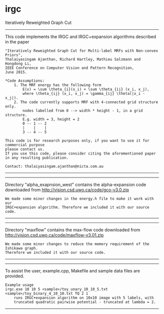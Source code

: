 # irgc
Iteratively Reweighted Graph Cut

-------------------------------------------------------------------------------------------
This code implements the IRGC and IRGC+expansion algorithms	described in the paper 

	"Iteratively Reweighted Graph Cut for Multi-label MRFs with Non-convex Priors", 
	Thalaiyasingam Ajanthan, Richard Hartley, Mathieu Salzmann and Hongdong Li,
	IEEE Conference on Computer Vision and Pattern Recognition,
	June 2015.

	*Code Assumptions:
		1. The MRF energy has the following form
			E(x) = \sum \theta_{i}(x_i) + \sum \theta_{ij} (x_i, x_j), 
			where \theta_{ij} (x_i, x_j) = \gamma_{ij} \theta(|x_i - x_j|).
		2. The code currently supports MRF with 4-connected grid structure only.
			nodes labelled from 0 --> width * height - 1, in a grid structure.
			E.g. width = 3, height = 2
			0 -- 1 -- 2
			|	 |	  |
			3 -- 4 -- 5

	This code is for research purposes only, if you want to use it for commercial purpose 
	please contact us.
	If you use this code, please consider citing the aforementioned paper 
	in any resulting publication.
	
	Contact: thalaiyasingam.ajanthan@nicta.com.au
-------------------------------------------------------------------------------------------

-------------------------------------------------------------------------------------------
Directory "alpha_exapnsion_west" contains the alpha-expansion code downloaded from
http://vision.csd.uwo.ca/code/gco-v3.0.zip

	We made some minor changes in the energy.h file to make it work with our 
	IRGC+expansion algorithm. Therefore we included it with our source code.
-------------------------------------------------------------------------------------------

-------------------------------------------------------------------------------------------
Directory "maxflow" contains the max-flow code downloaded from
http://vision.csd.uwo.ca/code/maxflow-v3.01.zip

	We made some minor changes to reduce the memory requirement of the Ishikawa graph. 
	Therefore we included it with our source code.
-------------------------------------------------------------------------------------------

-------------------------------------------------------------------------------------------
To assist the user, example.cpp, Makefile and sample data files are provided.

	Example usage 
	irgc.exe 10 10 5 <sample>/toy_unary_10_10_5.txt <sample>/toy_binary_4_10_10.txt TQ 2 1
		runs IRGC+expansion algorithm on 10x10 image with 5 labels, with 
		truncated quadratic pairwise potential - truncated at lambda = 2.
-------------------------------------------------------------------------------------------